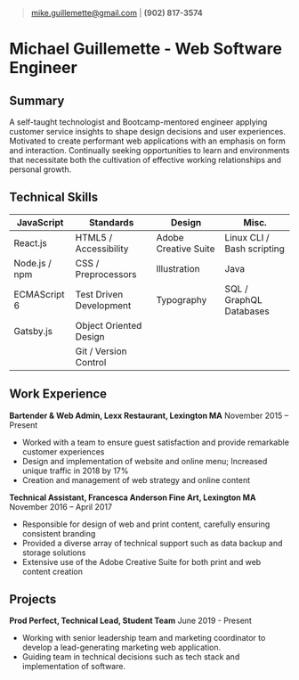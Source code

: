 > [mike.guillemette@gmail.com](mailto:mike.guillemette@gmail.com) | __(902) 817-3574__
# Michael Guillemette - Web Software Engineer

## Summary
A self-taught technologist and Bootcamp-mentored engineer applying customer service insights to shape design decisions and user experiences. Motivated to create performant web applications with an emphasis on form and interaction. Continually seeking opportunities to learn and environments that necessitate both the cultivation of effective working relationships and personal growth.

## Technical Skills
| JavaScript    | Standards               | Design               | Misc.                      |
| ------------- | ----------------------- | -------------------- | -------------------------- |
| React.js      | HTML5 / Accessibility   | Adobe Creative Suite | Linux CLI / Bash scripting |
| Node.js / npm | CSS / Preprocessors     | Illustration         | Java                       |
| ECMAScript 6  | Test Driven Development | Typography           | SQL / GraphQL Databases    |
| Gatsby.js     | Object Oriented Design  |                      |                            |
|               | Git / Version Control   |                      |                            |

## Work Experience
__Bartender & Web Admin, Lexx Restaurant, Lexington MA__
November 2015 – Present
 - Worked with a team to ensure guest satisfaction and provide remarkable customer experiences
 - Design and implementation of website and online menu; Increased unique traffic in 2018 by 17%
 - Creation and management of web strategy and online content

__Technical Assistant, Francesca Anderson Fine Art, Lexington MA__
November 2016 – April 2017
 - Responsible for design of web and print content, carefully ensuring consistent branding
 - Provided a diverse array of technical support such as data backup and storage solutions
 - Extensive use of the Adobe Creative Suite for both print and web content creation
    
## Projects
__Prod Perfect, Technical Lead, Student Team__
June 2019 - Present
- Working with senior leadership team and marketing coordinator to develop a lead-generating marketing web application. 
- Guiding team in technical decisions such as tech stack and implementation of software.
